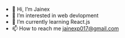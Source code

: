 - 👋 Hi, I’m Jainex
- 👀 I’m interested in web devlopment
- 🌱 I’m currently learning React.js
- 📫 How to reach me jainexp017@gmail.com
